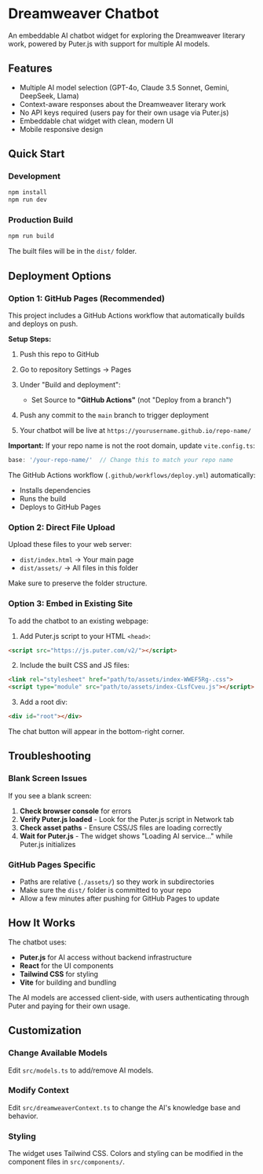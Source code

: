 # Dreamweaver Chatbot

An embeddable AI chatbot widget for exploring the Dreamweaver literary work, powered by Puter.js with support for multiple AI models.

## Features

- Multiple AI model selection (GPT-4o, Claude 3.5 Sonnet, Gemini, DeepSeek, Llama)
- Context-aware responses about the Dreamweaver literary work
- No API keys required (users pay for their own usage via Puter.js)
- Embeddable chat widget with clean, modern UI
- Mobile responsive design

## Quick Start

### Development
```bash
npm install
npm run dev
```

### Production Build
```bash
npm run build
```

The built files will be in the `dist/` folder.

## Deployment Options

### Option 1: GitHub Pages (Recommended)

This project includes a GitHub Actions workflow that automatically builds and deploys on push.

**Setup Steps:**

1. Push this repo to GitHub

2. Go to repository Settings → Pages

3. Under "Build and deployment":
   - Set Source to **"GitHub Actions"** (not "Deploy from a branch")

4. Push any commit to the `main` branch to trigger deployment

5. Your chatbot will be live at `https://yourusername.github.io/repo-name/`

**Important:** If your repo name is not the root domain, update `vite.config.ts`:
```javascript
base: '/your-repo-name/'  // Change this to match your repo name
```

The GitHub Actions workflow (`.github/workflows/deploy.yml`) automatically:
- Installs dependencies
- Runs the build
- Deploys to GitHub Pages

### Option 2: Direct File Upload

Upload these files to your web server:
- `dist/index.html` → Your main page
- `dist/assets/` → All files in this folder

Make sure to preserve the folder structure.

### Option 3: Embed in Existing Site

To add the chatbot to an existing webpage:

1. Add Puter.js script to your HTML `<head>`:
```html
<script src="https://js.puter.com/v2/"></script>
```

2. Include the built CSS and JS files:
```html
<link rel="stylesheet" href="path/to/assets/index-WWEF5Rg-.css">
<script type="module" src="path/to/assets/index-CLsfCveu.js"></script>
```

3. Add a root div:
```html
<div id="root"></div>
```

The chat button will appear in the bottom-right corner.

## Troubleshooting

### Blank Screen Issues

If you see a blank screen:

1. **Check browser console** for errors
2. **Verify Puter.js loaded** - Look for the Puter.js script in Network tab
3. **Check asset paths** - Ensure CSS/JS files are loading correctly
4. **Wait for Puter.js** - The widget shows "Loading AI service..." while Puter.js initializes

### GitHub Pages Specific

- Paths are relative (`./assets/`) so they work in subdirectories
- Make sure the `dist/` folder is committed to your repo
- Allow a few minutes after pushing for GitHub Pages to update

## How It Works

The chatbot uses:
- **Puter.js** for AI access without backend infrastructure
- **React** for the UI components
- **Tailwind CSS** for styling
- **Vite** for building and bundling

The AI models are accessed client-side, with users authenticating through Puter and paying for their own usage.

## Customization

### Change Available Models

Edit `src/models.ts` to add/remove AI models.

### Modify Context

Edit `src/dreamweaverContext.ts` to change the AI's knowledge base and behavior.

### Styling

The widget uses Tailwind CSS. Colors and styling can be modified in the component files in `src/components/`.
